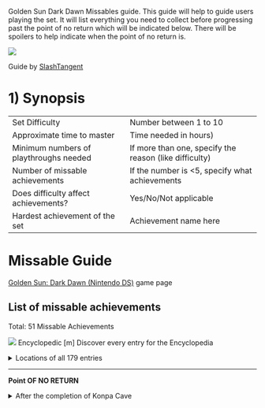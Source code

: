 Golden Sun Dark Dawn Missables guide. This guide will help to guide users playing the set. It will list everything you need to collect before progressing past the point of no return which will be indicated below. There will be spoilers to help indicate when the point of no return is.

![](https://media.retroachievements.org/Images/053945.png)

Guide by [SlashTangent](https://retroachievements.org/user/SlashTangent)

# 1) Synopsis

|   |   |
|:--|:--|
|Set Difficulty|Number between 1 to 10|
|Approximate time to master|Time needed in hours)|
|Minimum numbers of playthroughs needed|If more than one, specify the reason (like difficulty)|
|Number of missable achievements|If the number is <5, specify what achievements|
|Does difficulty affect achievements?|Yes/No/Not applicable|
|Hardest achievement of the set|Achievement name here|

# Missable Guide

[Golden Sun: Dark Dawn (Nintendo DS)](https://retroachievements.org/game/11788) game page

## List of missable achievements
Total: 51 Missable Achievements

[![](https://media.retroachievements.org/Badge/109412.png)](https://retroachievements.org/achievement/100402) 
Encyclopedic [m] Discover every entry for the Encyclopedia
<details> <summary>Locations of all 179 entries</summary>

* These are entries that appear in text on the screen. They will be underlined. You can hit tap, hit RB, or LB to input the entry into your encyclopedia.
* Locations are listed in the order that you travel to them.
* Bogho seems to give you the Ouroborous entry and the update in the same conversation, so it is not necessary to go to Kaocho first
* There is a secondary mention of Move Psynergy if you Spirit Sense the old woman in Uzume's Tomb
* The entry for Kaocho's generals update if you Spirit Sense their bodies (Ayuthay flute entrance, after Eclipse)
* Cold Snap, Douse, Crush, Crush Tusk, Grip Crystal, Third Eye, Arid Heat, Sheba, and Elemental Stars have been updated to track correctly as of 3/18/23
* List and notes taken from the spreadsheet [SmellyMctroll](https://retroachievements.org/user/SmellyMctroll) put together.

Location:
<details> 
  <summary>Lookout Cabin - 21/179</summary>

Entry | Location
-- | --
Mt Aleph | Intro sequence
Golden Sun | Intro sequence
Alchemy | Intro sequence
Angara | Intro sequence
Weyard | Intro sequence
Sol Sanctum | Intro sequence
Wise One | Intro sequence
Psynergy vortex | Intro sequence
Mouring Moon | Intro sequence
Soarwing 1 | Intro sequence
Vale | Intro sequence
Psynergy | Intro sequence
Adepts | Intro sequence
Matthew | Intro sequence
Issac | Intro sequence
Garet | Intro sequence
Ivan | Intro sequence
Karis | Intro sequence
Tyrell | Intro sequence
Growth | Bookshelf in Lookout Cabin
Move | Bookshelf in Lookout Cabin
Whirlwind | Updates here, but does not track until Barai Temple

</details>
<details> 
  <summary>Goma Pleteau - 23/179</summary>

Entry | Location
-- | --
Psynergy Stone | Conversation near first psynergy stone
Tanglewood | Conversation near the exit to Tanglewood

</details>

<details> 
  <summary>Tanglewood - 30/179</summary>

Entry | Location
-- | --
Djinni | Conversation at the start of the area
Felix | Conversation at the start of the area
Fireball Psynergy | Fireball is mentioned in both cutscenes - either one triggered is fine
Elemental Lighthouses | Conversation before the boss fight
Kraden | Conversation before the boss fight
Mountain Roc 1 | Conversation after the boss fight
Morgal | Conversation after the boss fight

</details>

<details> 
  <summary>Lookout Cabin (Post Tanglewood) - 36/179</summary>

Entry | Location
-- | --
Bilbin | Conversation with Issac
Border Town 1 | Conversation with Issac
Carver's Camp 1 | Conversation with Issac
Patcher's Place 1 | Conversation with Issac
Patcher | Conversation with Garet - Before crossing the bridge
Tyrell 2 | Conversation with Garet - Before crossing the bridge
Soarwing 2 | Conversation with Garet - Before crossing the bridge
Goma Mountains | Backtrack and talk to Garet again

</details>

<details> 
  <summary>Patcher's Place (Pre-Training Grounds) - 40/179</summary>

Entry | Location
-- | --
Warriors of Vale | Kid outiside main building
Tyrell 2 | Initial conversation with Patcher
Patcher 2 | Initial conversation with Patcher
Lord Mccoy | Villager outside top left corner house, can also be obtained in Border Town (lockout after Anagora prelude)
Konpa Ruins | Villager in top left corner house
Elemental Star | Sun Saga 2 - Top left corner house bookshelf - Updates when the book is in your inventory

</details>

<details> 
  <summary>Psynergy Training Grounds - 56/179</summary>

Entry | Location
-- | --
Mercury Lighthouse | Signpost
Tret | Signpost
Kolima Forest | Signpost
Venus Lighthouse | Signpost
Gondowan | Signpost
Kraken | Signpost
Karagol Sea | Signpost
Jupiter Lighthouse | Signpost
Indra | Signpost
Osenia | Signpost
Piers | Signpost
Lemuria | Signpost
Poseidon | Signpost
Gabomba Statue | Signpost
Mars Lighthouse | Signpost
Anemos | Signpost

</details>

<details> 
  <summary>Goma Highlands Road - 57/179</summary>

Entry | Location
-- | --
Carver | Signpost

</details>

<details> 
  <summary>Carver's Camp - 58/179</summary>

Entry | Location
-- | --
Grip Psynergy | Right Before Carver's gondola ride
Carver's Camp 2 | Updates after Carver's gondola ride

</details>

<details> 
  <summary>Konpa Ruins - 67/179</summary>

Entry | Location
-- | --
Grip Crystal | When Receiving the Grip Crystal
Nowell | Before Boss
Belinsk | Before Boss
Rief | Before Boss
Glyph Book | When Receiving the Glyph Book - Did not update upon obtaining. Updates at Blados conversation
Harapa | Conversation with Blados
Blados | Conversation with Blados
Khiren Mountains | Conversation with Kraden (After boss)
Ei-Jei | Dialogue after Kraden leaves
Douse | When Rief joins

</details>

<details> 
  <summary>Harapa - 72/179</summary>

Entry | Location
-- | --
Passaj 1 | Villager in first blue house
Nhamu | Woman outside the purple tent
Nhemo | Woman outside the purple tent
Ayuthay 1 | Man outside the purple tent
Kaocho 1 | Man outside the purple tent

</details>

<details> 
  <summary>Kaocho (First trip) - 85/179</summary>

Entry | Location
-- | --
Emporer Ko | Bookcase City Library
Sana 1 | Bookcase City Library
Sanan People | Bookcase City Library
Endless Wall 1 | Bookcase City Library
Ku-Embra 1 | Bookcase City Library
Ku-Tsung 1 | Bookcase City Library
Emporer Uhan | Bookcase sanctum
King Wo | Palace guard
Jenei | Bookcase Palace (left side room)
Chalis 1 | King Wo
Kan-Shu | King Wo
Ouroboros 1 | King Wo
Meisa | King Wo
Kaocho 2 | Updats after falling into the Ouroboros

</details>

<details> 
  <summary>Passaj Mountain Climb - 86/179</summary>

Entry | Location
-- | --
Zol 1 | Villager

</details>

<details> 
  <summary>Passaj (First trip) - 98/179</summary>

Entry | Location
-- | --
Craggy Peak 1 | Conversation with Rief (atop village)
Neox | Conversation with Rief (atop village)
Alchemy Forge 1 | Conversation with Rief (atop village)
Exalthi | Old lady at the top of the village (near the meeting hall)
Fori | Old lady at the top of the village (near the meeting hall)
Bogho | Villager in the vault (back right of town)
Sol Mask 1 | Alchemy Forge
Paithos 1 | Alchemy Forge
Alchemy Well 1 | Alchemy Forge
Sheba | Sun Saga 3, in the Meeting Hall (Bookshelf) - Updates when the book is in your inventory
Ouroboros 2 | Meeting Hall
Baghi 1 | Conversation with Baghi
Amiti 1 | Conversation with Baghi

</details>

<details> 
  <summary>Ayuthay - 106/179</summary>

Entry | Location
-- | --
Tree Flute | Initial conversation with Amiti
Verti 1 | King Paithos
Luna Mask | King Paithos
Insight Glass | King Paithos
Barai Pond | King Paithos
Paithos 2 | King Paithos' Servent (to the left)
Ayuthay 2 | King Paithos' Servent (to the right)
Verti 2 | King Paithos' Servent (must answer no)
Elements | Entering Alchemy Well
Sand Prince | Entering Alchemy Well, updates again after you defeat him
Sand Prince Stone | Defeating Sand Prince - Updates here but does not count for the achievement until later
Arid Heat Psynergy | Updates after defeating Sand Prince
Alchemy Well 2 | Updates after reversing the flow

</details>

<details> 
  <summary>Barai Temple - 108/179</summary>

Entry | Location
-- | --
Insight Glass 2 | End of the dungeon (Ward)
Insight Psynergy | End of the dungeon (Ward)
Whirlwind Psynergy | Dialogue (You get this at Lookout Cabin, but the actual update is here)

</details>

<details> 
  <summary>Ayuthay (Post Barai Temple) - 108/179</summary>

Entry | Location
-- | --
Amiti 2 | Updated at post Barai Temple conversation
Baghi 2 | Updated at post Barai Temple conversation

</details>

<details> 
  <summary>Passaj (Post Sol Mask) - 110/179</summary>

Entry | Location
-- | --
Sol Mask 2 | Conversation after inserting the Sol Mask
Passaj 2 | Conversation after inserting the Sol Mask
Ei-Jei 2 | Alchemy Forge
Zol 2 | Updated after inserting Sol Mask
Sand Prince Stone | Conversation after attempting to form the clouds
Ice Queen Stone 1 | Conversation after attempting to form the clouds

</details>

<details> 
  <summary>Harapa Ruins - 112/179</summary>

Entry | Location
-- | --
Ice Queen | Upon accepting the fight
Ice Queen Stone 2 | Upon Defeating the Ice Queen
Cold Snap Psynergy | Upon Defeating the Ice Queen

</details>

</details> 



***

**Point OF NO RETURN**
 <details> <summary>After the completion of Konpa Cave</summary> Rief joins the party</details>